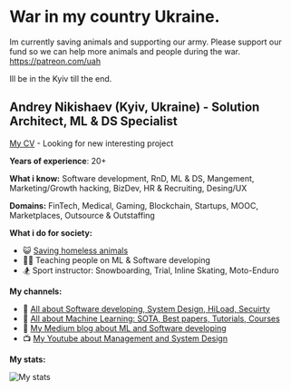 # War in my country Ukraine. 

Im currently saving animals and supporting our army.
Please support our fund so we can help more animals and people during the war.
https://patreon.com/uah

Ill be in the Kyiv till the end.

## Andrey Nikishaev (Kyiv, Ukraine) - Solution Architect, ML & DS Specialist
[My CV](https://www.linkedin.com/in/creotiv/) - Looking for new interesting project

**Years of experience**: 20+

**What i know:** Software development, RnD, ML & DS, Mangement, Marketing/Growth hacking, BizDev, HR & Recruiting, Desing/UX 

**Domains:** FinTech, Medical, Gaming, Blockchain, Startups, MOOC, Marketplaces, Outsource & Outstaffing

**What i do for society:**
- :smiley_cat: [Saving homeless animals](https://patreon.com/uah)
- :man_teacher: Teaching people on ML & Software developing
- :snowboarder: Sport instructor: Snowboarding, Trial, Inline Skating, Moto-Enduro

**My channels:**
- :page_facing_up: [All about Software developing, System Design, HiLoad, Secuirty](http://t.me/devs_world)
- :dart: [All about Machine Learning: SOTA, Best papers, Tutorials, Courses](http://t.me/ml_world)
- :book: [My Medium blog about ML and Software developing](https://a-nikishaev.medium.com/)
- :tv: [My Youtube about Management and System Design](https://www.youtube.com/channel/UCiTcWrTnokuo6NksgGBx0kg)

**My stats:**

![My stats](https://github-readme-stats.vercel.app/api?username=creotiv&hide=contribs,prs)
